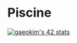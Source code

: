 # Piscine
[![gaeokim's 42 stats](https://badge42.vercel.app/api/v2/claw7x2qs00210fjx6hhb6y3x/stats?cursusId=9&coalitionId=piscine)](https://github.com/JaeSeoKim/badge42)
